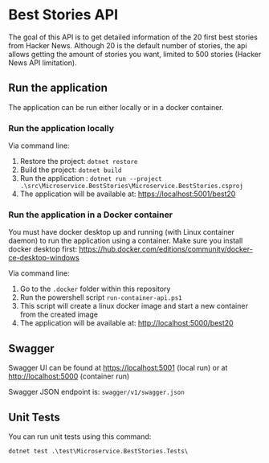 # Best Stories API

The goal of this API is to get detailed information of the 20 first best stories from Hacker News. Although 20 is the default number of stories, the api allows getting the amount of stories you want, limited to 500 stories (Hacker News API limitation).

## Run the application

The application can be run either locally or in a docker container.

### Run the application locally

Via command line:

1. Restore the project: `dotnet restore`
2. Build the project: `dotnet build`
3. Run the application : `dotnet run --project .\src\Microservice.BestStories\Microservice.BestStories.csproj`
4. The application will be available at: <https://localhost:5001/best20>

### Run the application in a Docker container

You must have docker desktop up and running (with Linux container daemon) to run the application using a container. Make sure you install docker desktop first: <https://hub.docker.com/editions/community/docker-ce-desktop-windows>

Via command line:

1. Go to the `.docker` folder within this repository
2. Run the powershell script `run-container-api.ps1`
3. This script will create a linux docker image and start a new container from the created image
4. The application will be available at: <http://localhost:5000/best20>

## Swagger

Swagger UI can be found at <https://localhost:5001> (local run) or at <http://localhost:5000> (container run)

Swagger JSON endpoint is: `swagger/v1/swagger.json`

## Unit Tests

You can run unit tests using this command:

`dotnet test .\test\Microservice.BestStories.Tests\`
